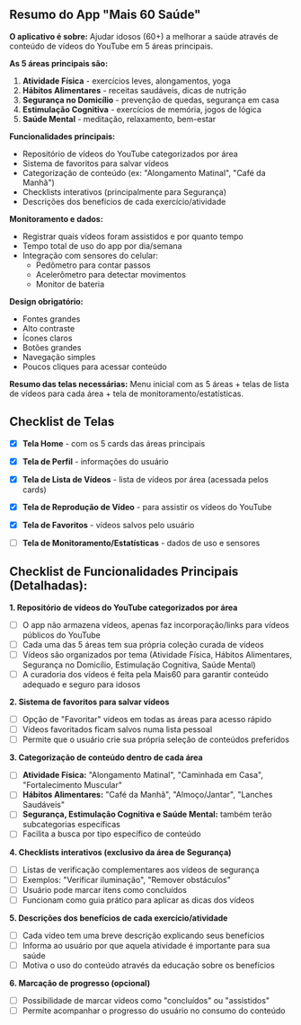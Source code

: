 ## Resumo do App "Mais 60 Saúde"

**O aplicativo é sobre:** Ajudar idosos (60+) a melhorar a saúde através de conteúdo de vídeos do YouTube em 5 áreas principais.

**As 5 áreas principais são:**
1. **Atividade Física** - exercícios leves, alongamentos, yoga
2. **Hábitos Alimentares** - receitas saudáveis, dicas de nutrição  
3. **Segurança no Domicílio** - prevenção de quedas, segurança em casa
4. **Estimulação Cognitiva** - exercícios de memória, jogos de lógica
5. **Saúde Mental** - meditação, relaxamento, bem-estar

**Funcionalidades principais:**
- Repositório de vídeos do YouTube categorizados por área
- Sistema de favoritos para salvar vídeos
- Categorização de conteúdo (ex: "Alongamento Matinal", "Café da Manhã")
- Checklists interativos (principalmente para Segurança)
- Descrições dos benefícios de cada exercício/atividade

**Monitoramento e dados:**
- Registrar quais vídeos foram assistidos e por quanto tempo
- Tempo total de uso do app por dia/semana
- Integração com sensores do celular:
  - Pedômetro para contar passos
  - Acelerômetro para detectar movimentos
  - Monitor de bateria

**Design obrigatório:**
- Fontes grandes
- Alto contraste
- Ícones claros
- Botões grandes
- Navegação simples
- Poucos cliques para acessar conteúdo

**Resumo das telas necessárias:** Menu inicial com as 5 áreas + telas de lista de vídeos para cada área + tela de monitoramento/estatísticas.

## Checklist de Telas

- [x] **Tela Home** - com os 5 cards das áreas principais
- [x] **Tela de Perfil** - informações do usuário
- [x] **Tela de Lista de Vídeos** - lista de vídeos por área (acessada pelos cards)
- [x] **Tela de Reprodução de Vídeo** - para assistir os vídeos do YouTube
- [x] **Tela de Favoritos** - vídeos salvos pelo usuário
- [ ] **Tela de Monitoramento/Estatísticas** - dados de uso e sensores


## Checklist de Funcionalidades Principais (Detalhadas):

**1. Repositório de vídeos do YouTube categorizados por área**
- [ ] O app não armazena vídeos, apenas faz incorporação/links para vídeos públicos do YouTube
- [ ] Cada uma das 5 áreas tem sua própria coleção curada de vídeos
- [ ] Vídeos são organizados por tema (Atividade Física, Hábitos Alimentares, Segurança no Domicílio, Estimulação Cognitiva, Saúde Mental)
- [ ] A curadoria dos vídeos é feita pela Mais60 para garantir conteúdo adequado e seguro para idosos

**2. Sistema de favoritos para salvar vídeos**
- [ ] Opção de "Favoritar" vídeos em todas as áreas para acesso rápido
- [ ] Vídeos favoritados ficam salvos numa lista pessoal
- [ ] Permite que o usuário crie sua própria seleção de conteúdos preferidos

**3. Categorização de conteúdo dentro de cada área**
- [ ] **Atividade Física:** "Alongamento Matinal", "Caminhada em Casa", "Fortalecimento Muscular"
- [ ] **Hábitos Alimentares:** "Café da Manhã", "Almoço/Jantar", "Lanches Saudáveis"
- [ ] **Segurança, Estimulação Cognitiva e Saúde Mental:** também terão subcategorias específicas
- [ ] Facilita a busca por tipo específico de conteúdo

**4. Checklists interativos (exclusivo da área de Segurança)**
- [ ] Listas de verificação complementares aos vídeos de segurança
- [ ] Exemplos: "Verificar iluminação", "Remover obstáculos"
- [ ] Usuário pode marcar itens como concluídos
- [ ] Funcionam como guia prático para aplicar as dicas dos vídeos

**5. Descrições dos benefícios de cada exercício/atividade**
- [ ] Cada vídeo tem uma breve descrição explicando seus benefícios
- [ ] Informa ao usuário por que aquela atividade é importante para sua saúde
- [ ] Motiva o uso do conteúdo através da educação sobre os benefícios

**6. Marcação de progresso (opcional)**
- [ ] Possibilidade de marcar vídeos como "concluídos" ou "assistidos"
- [ ] Permite acompanhar o progresso do usuário no consumo do conteúdo
